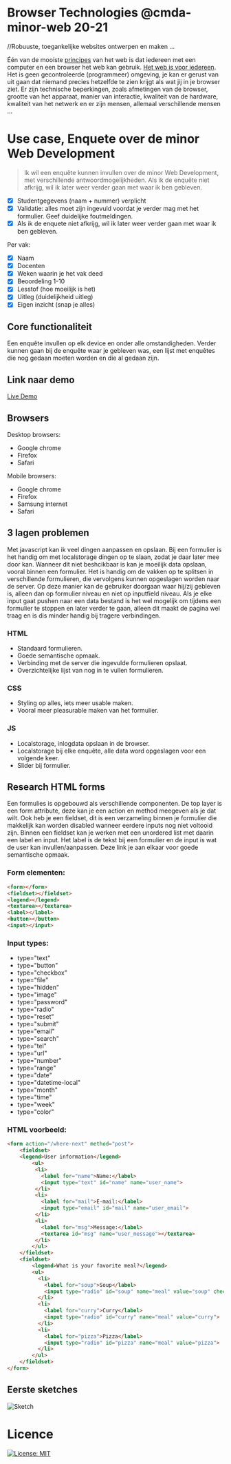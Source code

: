# Browser Technologies @cmda-minor-web 20-21

//Robuuste, toegankelijke websites ontwerpen en maken …

Één van de mooiste [principes](https://www.w3.org/DesignIssues/Principles.html) van het web is dat iedereen met een computer en een browser het web kan gebruik. [Het web is voor iedereen](https://www.youtube.com/watch?v=UMNFehJIi0E). Het is geen gecontroleerde (programmeer) omgeving, je kan er gerust van uit gaan dat niemand precies hetzelfde te zien krijgt als wat jij in je browser ziet. Er zijn technische beperkingen, zoals afmetingen van de browser, grootte van het apparaat, manier van interactie, kwaliteit van de hardware, kwaliteit van het netwerk en er zijn mensen, allemaal verschillende mensen ...

# Use case, Enquete over de minor Web Development
> Ik wil een enquête kunnen invullen over de minor Web Development, met verschillende antwoordmogelijkheden. Als ik de enquête niet afkrijg, wil ik later weer verder gaan met waar ik ben gebleven.

- [x] Studentgegevens (naam + nummer) verplicht
- [x] Validatie: alles moet zijn ingevuld voordat je verder mag met het formulier. Geef duidelijke foutmeldingen.
- [x] Als ik de enquete niet afkrijg, wil ik later weer verder gaan met waar ik ben gebleven.  

Per vak:
- [x] Naam
- [x] Docenten
- [x] Weken waarin je het vak deed
- [x] Beoordeling 1-10
- [x] Lesstof (hoe moeilijk is het)
- [x] Uitleg (duidelijkheid uitleg)
- [x] Eigen inzicht (snap je alles)

## Core functionaliteit
Een enquête invullen op elk device en onder alle omstandigheden. Verder kunnen gaan bij de enquête waar je gebleven was, een lijst met enquêtes die nog gedaan moeten worden en die al gedaan zijn.

## Link naar demo
[Live Demo](https://rick-groot-browser-tech.herokuapp.com/)

## Browsers
Desktop browsers:
* Google chrome
* Firefox  
* Safari

Mobile browsers: 
* Google chrome
* Firefox
* Samsung internet
* Safari

## 3 lagen problemen
Met javascript kan ik veel dingen aanpassen en opslaan. Bij een formulier is het handig om met localstorage dingen op te slaan, zodat je daar later mee door kan. Wanneer dit niet beshcikbaar is kan je moeilijk data opslaan, vooral binnen een formulier. Het is handig om de vakken op te splitsen in verschillende formulieren, die vervolgens kunnen opgeslagen worden naar de server. Op deze manier kan de gebruiker doorgaan waar hij/zij gebleven is, alleen dan op formulier niveau en niet op inputfield niveau. Als je elke input gaat pushen naar een data bestand is het wel mogelijk om tijdens een formulier te stoppen en later verder te gaan, alleen dit maakt de pagina wel traag en is dis minder handig bij tragere verbindingen.

### HTML
* Standaard formulieren. 
* Goede semantische opmaak. 
* Verbinding met de server die ingevulde formulieren opslaat. 
* Overzichtelijke lijst van nog in te vullen formulieren.

### CSS 
* Styling op alles, iets meer usable maken. 
* Vooral meer pleasurable maken van het formulier.

### JS
* Localstorage, inlogdata opslaan in de browser.
* Localstorage bij elke enquête, alle data word opgeslagen voor een volgende keer.
* Slider bij formulier.

## Research HTML forms
Een formulies is opgebouwd als verschillende componenten. De top layer is een form attribute, deze kan je een action en method meegeven als je dat wilt. Ook heb je een fieldset, dit is een verzameling binnen je formulier die makkelijk kan worden disabled wanneer eerdere inputs nog niet voltooid zijn. Binnen een fieldset kan je werken met een unordered list met daarin een label en input. Het label is de tekst bij een formulier en de input is wat de user kan invullen/aanpassen. Deze link je aan elkaar voor goede semantische opmaak. 

### Form elementen:
```html
<form></form>
<fieldset></fieldset>
<legend></legend>
<textarea></textarea>
<label></label>
<button></button>
<input></input>
```

### Input types:
* type="text"
* type="button"
* type="checkbox"
* type="file"
* type="hidden"
* type="image"
* type="password"
* type="radio"
* type="reset"
* type="submit"
* type="email"
* type="search"
* type="tel"
* type="url"
* type="number"
* type="range"
* type="date"
* type="datetime-local"
* type="month"
* type="time"
* type="week"
* type="color"

### HTML voorbeeld:
```html
<form action="/where-next" method="post">
    <fieldset>
    <legend>User information</legend>
        <ul>
         <li>
           <label for="name">Name:</label>
           <input type="text" id="name" name="user_name">
         </li>
         <li>
           <label for="mail">E-mail:</label>
           <input type="email" id="mail" name="user_email">
         </li>
         <li>
           <label for="msg">Message:</label>
           <textarea id="msg" name="user_message"></textarea>
         </li>
        </ul>
    </fieldset>
    <fieldset>
        <legend>What is your favorite meal?</legend>
        <ul>
          <li>
            <label for="soup">Soup</label>
            <input type="radio" id="soup" name="meal" value="soup" checked>
          </li>
          <li>
            <label for="curry">Curry</label>
            <input type="radio" id="curry" name="meal" value="curry">
          </li>
          <li>
            <label for="pizza">Pizza</label>
            <input type="radio" id="pizza" name="meal" value="pizza">
          </li>
        </ul>
    </fieldset>
</form>
```

## Eerste sketches
![Sketch](https://github.com/rickgroot/browser-technologies-2021/blob/main/assets/readme/sketch1.jpeg?raw=true)

# Licence
[![License: MIT](https://img.shields.io/badge/License-MIT-yellow.svg)](https://opensource.org/licenses/MIT)